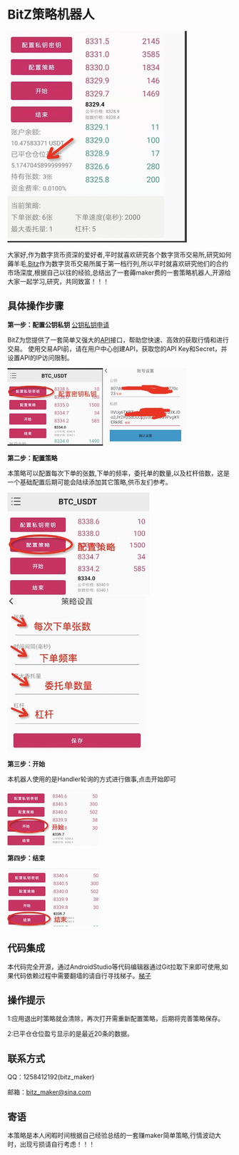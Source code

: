# BitZ策略机器人
![机器人](https://github.com/zhangyizhangyiran/bitz/blob/master/imag/WechatIMG46.png)

大家好,作为数字货币资深的爱好者,平时就喜欢研究各个数字货币交易所,研究如何薅羊毛,[Bitz](https://swap.bitz.top/trade)作为数字货币交易所属于第一档行列,所以平时就喜欢研究他们的合约市场深度,根据自己以往的经验,总结出了一套薅maker费的一套策略机器人,开源给大家一起学习,研究，共同致富！！！

## 具体操作步骤

 **第一步：配置公钥私钥**  [公钥私钥申请](https://u.bitz.top/ucenter/api/list)
 
 BitZ为您提供了一套简单又强大的[API](https://apidoc.bitz.top/cn/)接口，帮助您快速、高效的获取行情和进行交易。
使用交易API前，请在用户中心创建API，获取您的API Key和Secret，并设置API的IP访问限制。

![MacDown logo](https://github.com/zhangyizhangyiran/bitz/blob/master/imag/WechatIMG47.png) 
![MacDown logo](https://github.com/zhangyizhangyiran/bitz/blob/master/imag/WechatIMG49.png)


**第二步：配置策略**  

本策略可以配置每次下单的张数,下单的频率，委托单的数量,以及杠杆倍数，这是一个基础配置后期可能会陆续添加其它策略,供币友们参考。

![MacDown logo](https://github.com/zhangyizhangyiran/bitz/blob/master/imag/WechatIMG50.png) 
![MacDown logo](https://github.com/zhangyizhangyiran/bitz/blob/master/imag/WechatIMG51.png)

**第三步：开始**  

本机器人使用的是Handler轮询的方式进行做事,点击开始即可

![MacDown logo](https://github.com/zhangyizhangyiran/bitz/blob/master/imag/WechatIMG54.png)


**第四步：结束**

![MacDown logo](https://github.com/zhangyizhangyiran/bitz/blob/master/imag/WechatIMG55.png)



## 代码集成
本代码完全开源，通过AndroidStudio等代码编辑器通过Git拉取下来即可使用,如果代码依赖过程中需要翻墙的请自行寻找梯子。[梯子](https://lmy9go.com/ss)



## 操作提示

1:应用退出时策略就会清除，再次打开需重新配置策略，后期将完善策略保存。

2:已平仓仓位盈亏显示的是最近20条的数据。



## 联系方式

QQ：1258412192(bitz_maker)

邮箱：bitz_maker@sina.com


## 寄语
本策略是本人闲暇时间根据自己经验总结的一套赚maker简单策略,行情波动大时，出现亏损请自行考虑！！！
